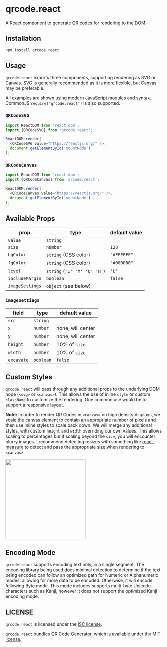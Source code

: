 # qrcode.react

A React component to generate [QR codes](http://en.wikipedia.org/wiki/QR_code) for rendering to the DOM.

## Installation

```sh
npm install qrcode.react
```

## Usage

`qrcode.react` exports three components, supporting rendering as SVG or Canvas. SVG is generally recommended as it is more flexible, but Canvas may be preferable.

All examples are shown using modern JavaScript modules and syntax. CommonJS `require('qrcode.react')` is also supported.

### `QRCodeSVG`

```js
import ReactDOM from 'react-dom';
import {QRCodeSVG} from 'qrcode.react';

ReactDOM.render(
  <QRCodeSVG value="https://reactjs.org/" />,
  document.getElementById('mountNode')
);
```

### `QRCodeCanvas`

```js
import ReactDOM from 'react-dom';
import {QRCodeCanvas} from 'qrcode.react';

ReactDOM.render(
  <QRCodeCanvas value="https://reactjs.org/" />,
  document.getElementById('mountNode')
);
```

## Available Props

| prop            | type                         | default value |
| --------------- | ---------------------------- | ------------- |
| `value`         | `string`                     |
| `size`          | `number`                     | `128`         |
| `bgColor`       | `string` (CSS color)         | `"#FFFFFF"`   |
| `fgColor`       | `string` (CSS color)         | `"#000000"`   |
| `level`         | `string` (`'L' 'M' 'Q' 'H'`) | `'L'`         |
| `includeMargin` | `boolean`                    | `false`       |
| `imageSettings` | `object` (see below)         |               |

### `imageSettings`

| field      | type      | default value     |
| ---------- | --------- | ----------------- |
| `src`      | `string`  |
| `x`        | `number`  | none, will center |
| `y`        | `number`  | none, will center |
| `height`   | `number`  | 10% of `size`     |
| `width`    | `number`  | 10% of `size`     |
| `excavate` | `boolean` | `false`           |

## Custom Styles

`qrcode.react` will pass through any additional props to the underlying DOM node (`<svg>` or `<canvas>`). This allows the use of inline `style` or custom `className` to customize the rendering. One common use would be to support a responsive layout.

**Note:** In order to render QR Codes in `<canvas>` on high density displays, we scale the canvas element to contain an appropriate number of pixels and then use inline styles to scale back down. We will merge any additional styles, with custom `height` and `width` overriding our own values. This allows scaling to percentages _but_ if scaling beyond the `size`, you will encounter blurry images. I recommend detecting resizes with something like [react-measure](https://github.com/souporserious/react-measure) to detect and pass the appropriate size when rendering to `<canvas>`.

<img src="qrcode.png" height="256" width="256">

## Encoding Mode

`qrcode.react` supports encoding text only, in a single segment. The encoding library being used does minimal detection to determine if the text being encoded can follow an optimized path for Numeric or Alphanumeric modes, allowing for more data to be encoded. Otherwise, it will encode following Byte mode. This mode includes supports multi-byte Unicode characters such as Kanji, however it does not support the optimized Kanji encoding mode.

## LICENSE

`qrcode.react` is licensed under the [ISC license](LICENSE).

`qrcode.react` bundles [QR Code Generator](https://www.nayuki.io/page/qr-code-generator-library), which is available under the [MIT license](src/third-party/qrcodegen/LICENSE).
